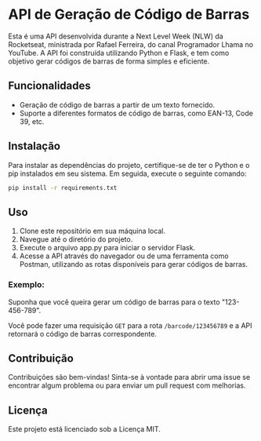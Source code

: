 # API de Geração de Código de Barras

Esta é uma API desenvolvida durante a Next Level Week (NLW) da Rocketseat, ministrada por Rafael Ferreira, do canal Programador Lhama no YouTube. A API foi construída utilizando Python e Flask, e tem como objetivo gerar códigos de barras de forma simples e eficiente.

## Funcionalidades

- Geração de código de barras a partir de um texto fornecido.
- Suporte a diferentes formatos de código de barras, como EAN-13, Code 39, etc.

## Instalação

Para instalar as dependências do projeto, certifique-se de ter o Python e o pip instalados em seu sistema. Em seguida, execute o seguinte comando:

```bash
pip install -r requirements.txt
```

## Uso
1. Clone este repositório em sua máquina local.
1. Navegue até o diretório do projeto.
1. Execute o arquivo app.py para iniciar o servidor Flask.
1. Acesse a API através do navegador ou de uma ferramenta como Postman, utilizando as rotas disponíveis para gerar códigos de barras.
### Exemplo:
Suponha que você queira gerar um código de barras para o texto "123-456-789".

Você pode fazer uma requisição `GET` para a rota `/barcode/123456789` e a API retornará o código de barras correspondente.

## Contribuição
Contribuições são bem-vindas! Sinta-se à vontade para abrir uma issue se encontrar algum problema ou para enviar um pull request com melhorias.

## Licença
Este projeto está licenciado sob a Licença MIT.

